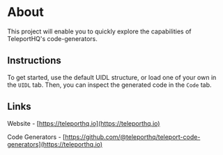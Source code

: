 # About

This project will enable you to quickly explore the capabilities of TeleportHQ's code-generators.

## Instructions

To get started, use the default UIDL structure, or load one of your own in the `UIDL` tab. Then, you can inspect the generated code in the `Code` tab.

## Links

Website - [https://teleporthq.io](https://teleporthq.io)

Code Generators - [https://github.com/@teleporthq/teleport-code-generators](https://teleporthq.io)
